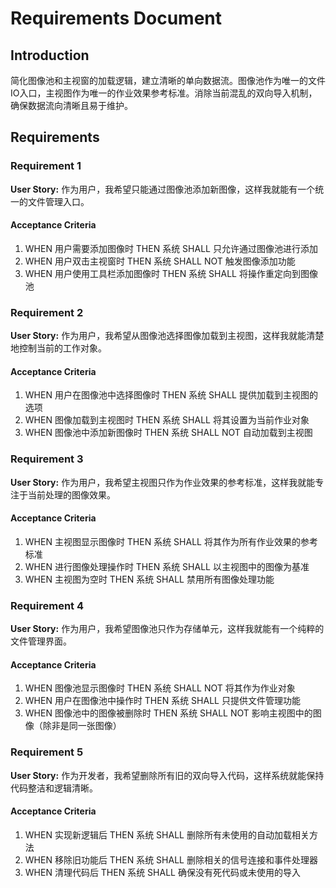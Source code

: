 # Requirements Document

## Introduction

简化图像池和主视窗的加载逻辑，建立清晰的单向数据流。图像池作为唯一的文件IO入口，主视图作为唯一的作业效果参考标准。消除当前混乱的双向导入机制，确保数据流向清晰且易于维护。

## Requirements

### Requirement 1

**User Story:** 作为用户，我希望只能通过图像池添加新图像，这样我就能有一个统一的文件管理入口。

#### Acceptance Criteria

1. WHEN 用户需要添加图像时 THEN 系统 SHALL 只允许通过图像池进行添加
2. WHEN 用户双击主视窗时 THEN 系统 SHALL NOT 触发图像添加功能
3. WHEN 用户使用工具栏添加图像时 THEN 系统 SHALL 将操作重定向到图像池

### Requirement 2

**User Story:** 作为用户，我希望从图像池选择图像加载到主视图，这样我就能清楚地控制当前的工作对象。

#### Acceptance Criteria

1. WHEN 用户在图像池中选择图像时 THEN 系统 SHALL 提供加载到主视图的选项
2. WHEN 图像加载到主视图时 THEN 系统 SHALL 将其设置为当前作业对象
3. WHEN 图像池中添加新图像时 THEN 系统 SHALL NOT 自动加载到主视图

### Requirement 3

**User Story:** 作为用户，我希望主视图只作为作业效果的参考标准，这样我就能专注于当前处理的图像效果。

#### Acceptance Criteria

1. WHEN 主视图显示图像时 THEN 系统 SHALL 将其作为所有作业效果的参考标准
2. WHEN 进行图像处理操作时 THEN 系统 SHALL 以主视图中的图像为基准
3. WHEN 主视图为空时 THEN 系统 SHALL 禁用所有图像处理功能

### Requirement 4

**User Story:** 作为用户，我希望图像池只作为存储单元，这样我就能有一个纯粹的文件管理界面。

#### Acceptance Criteria

1. WHEN 图像池显示图像时 THEN 系统 SHALL NOT 将其作为作业对象
2. WHEN 用户在图像池中操作时 THEN 系统 SHALL 只提供文件管理功能
3. WHEN 图像池中的图像被删除时 THEN 系统 SHALL NOT 影响主视图中的图像（除非是同一张图像）

### Requirement 5

**User Story:** 作为开发者，我希望删除所有旧的双向导入代码，这样系统就能保持代码整洁和逻辑清晰。

#### Acceptance Criteria

1. WHEN 实现新逻辑后 THEN 系统 SHALL 删除所有未使用的自动加载相关方法
2. WHEN 移除旧功能后 THEN 系统 SHALL 删除相关的信号连接和事件处理器
3. WHEN 清理代码后 THEN 系统 SHALL 确保没有死代码或未使用的导入